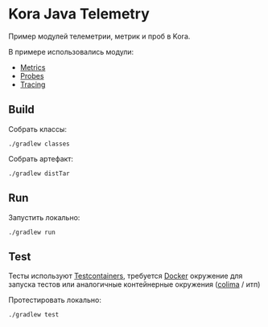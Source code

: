 # Kora Java Telemetry

Пример модулей телеметрии, метрик и проб в Kora.

В примере использовались модули:
- [Metrics](https://kora-projects.github.io/kora-docs/ru/documentation/metrics/)
- [Probes](https://kora-projects.github.io/kora-docs/ru/documentation/probes/)
- [Tracing](https://kora-projects.github.io/kora-docs/ru/documentation/tracing/)

## Build

Собрать классы:

```shell
./gradlew classes
```

Собрать артефакт:

```shell
./gradlew distTar
```

## Run

Запустить локально:
```shell
./gradlew run
```

## Test

Тесты используют [Testcontainers](https://java.testcontainers.org/), требуется [Docker](https://docs.docker.com/engine/install/) окружение для запуска тестов или аналогичные контейнерные окружения ([colima](https://github.com/abiosoft/colima) / итп)

Протестировать локально:
```shell
./gradlew test
```

